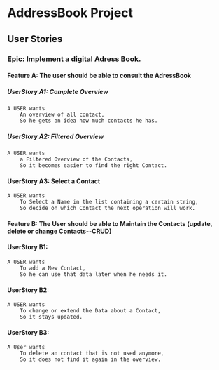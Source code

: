 # AddressBook Project

## User Stories

### Epic: Implement a digital Adress Book.

#### Feature A: The user should be able to consult the AdressBook
##### UserStory A1: Complete Overview
    A USER wants    
        An overview of all contact,      
        So he gets an idea how much contacts he has.    

##### UserStory A2: Filtered Overview
    A USER wants     
        a Filtered Overview of the Contacts,    
        So it becomes easier to find the right Contact. 

#### UserStory A3: Select a Contact
    A USER wants        
        To Select a Name in the list containing a certain string,
        So decide on which Contact the next operation will work.    
						
#### Feature B: The User should be able to Maintain the Contacts (update, delete or change Contacts--CRUD)
#### UserStory B1:
    A USER wants        
        To add a New Contact,      
        So he can use that data later when he needs it.     

#### UserStory B2:
    A USER wants        
        To change or extend the Data about a Contact,       
        So it stays updated.        

#### UserStory B3:
    A User wants        
        To delete an contact that is not used anymore,      
        So it does not find it again in the overview. 
  